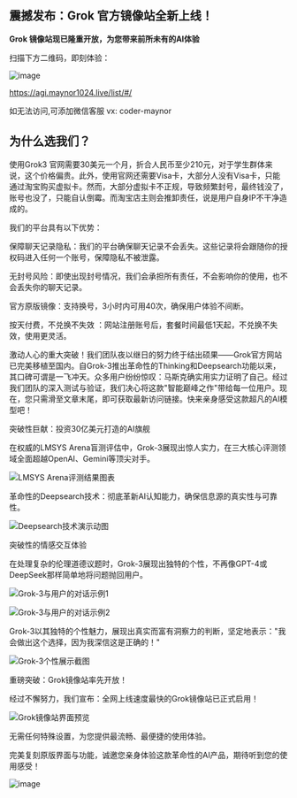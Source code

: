 ## 震撼发布：Grok 官方镜像站全新上线！


**Grok 镜像站现已隆重开放，为您带来前所未有的AI体验**

扫描下方二维码，即刻体验：

![image](https://github.com/user-attachments/assets/ed4a07b7-23b9-4b8f-9ef9-6f1891360563)

https://agi.maynor1024.live/list/#/

如无法访问,可添加微信客服 vx: coder-maynor

## 为什么选我们？
使用Grok3 官网需要30美元一个月，折合人民币至少210元，对于学生群体来说，这个价格偏贵。此外，使用官网还需要Visa卡，大部分人没有Visa卡，只能通过淘宝购买虚拟卡。然而，大部分虚拟卡不正规，导致频繁封号，最终钱没了，账号也没了，只能自认倒霉。而淘宝店主则会推卸责任，说是用户自身IP不干净造成的。

我们的平台具有以下优势：

保障聊天记录隐私：我们的平台确保聊天记录不会丢失。这些记录将会跟随你的授权码进入任何一个账号，保障隐私不被泄露。

无封号风险：即使出现封号情况，我们会承担所有责任，不会影响你的使用，也不会丢失你的聊天记录。

官方原版镜像：支持换号，3小时内可用40次，确保用户体验不间断。

按天付费，不兑换不失效 ：网站注册账号后，套餐时间最低1天起，不兑换不失效，使用更灵活。

 
激动人心的重大突破！我们团队夜以继日的努力终于结出硕果——Grok官方网站已完美移植至国内。自Grok-3推出革命性的Thinking和Deepsearch功能以来，其口碑可谓是一飞冲天。众多用户纷纷惊叹：马斯克确实用实力证明了自己。经过我们团队的深入测试与验证，我们决心将这款"智能巅峰之作"带给每一位用户。现在，您只需滑至文章末尾，即可获取最新访问链接。快来亲身感受这款超凡的AI模型吧！

突破性巨献：投资30亿美元打造的AI旗舰

在权威的LMSYS Arena盲测评估中，Grok-3展现出惊人实力，在三大核心评测领域全面超越OpenAI、Gemini等顶尖对手。

![LMSYS Arena评测结果图表](https://restname.oss-cn-hangzhou.aliyuncs.com/img2/202502261231914.png)

革命性的Deepsearch技术：彻底革新AI认知能力，确保信息源的真实性与可靠性。

![Deepsearch技术演示动图](https://restname.oss-cn-hangzhou.aliyuncs.com/img2/202502261231833.gif)

突破性的情感交互体验

在处理复杂的伦理道德议题时，Grok-3展现出独特的个性，不再像GPT-4或DeepSeek那样简单地将问题抛回用户。

![Grok-3与用户的对话示例1](https://restname.oss-cn-hangzhou.aliyuncs.com/img2/202502261231669.png)

![Grok-3与用户的对话示例2](https://restname.oss-cn-hangzhou.aliyuncs.com/img2/202502261231575.png)

Grok-3以其独特的个性魅力，展现出真实而富有洞察力的判断，坚定地表示："我会做出这个选择，因为我深信这是正确的！"

![Grok-3个性展示截图](https://restname.oss-cn-hangzhou.aliyuncs.com/img2/202502261230944.jpeg)

重磅突破：Grok镜像站率先开放！

经过不懈努力，我们宣布：全网上线速度最快的Grok镜像站已正式启用！

![Grok镜像站界面预览](https://restname.oss-cn-hangzhou.aliyuncs.com/img2/202502261230759.png)

无需任何特殊设置，为您提供最流畅、最便捷的使用体验。

完美复刻原版界面与功能，诚邀您亲身体验这款革命性的AI产品，期待听到您的使用感受！

![image](https://github.com/user-attachments/assets/158d4b75-e32e-450e-9c31-5020bebada01)

